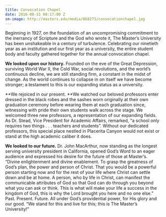 ```yaml
---
title: Convocation Chapel
date: 2016-08-31 00:17:00 Z
sm-image: http://masters.edu/media/868273/convocationchapel.jpg
---
```


Beginning in 1927, on the foundation of an uncompromising commitment to the inerrancy of Scripture and the God who wrote it, The Master’s University has been unshakeable in a century of turbulence. Celebrating our ninetieth year as an institution and our first year as a university, the entire student body and faculty gathered together for the annual convocation chapel.

**We looked upon our history.** Founded on the eve of the Great Depression, surviving World War II, the Cold War, social revolutions, and the world’s continuous decline, we are still standing firm, a constant in the midst of change. As the world continues to collapse in on itself we have become stronger; a testament to this is our expanding status as a university.

**We rejoiced in our present. **We watched our beloved professors enter dressed in the black robes and the sashes worn originally at their own graduation ceremony before wearing them at each graduation since, witnessing with pride their own students walk across the stage. We welcomed three new professors, a representation of our expanding fields. As Dr. Stead, Vice President for Academic Affairs, remarked, “a school only requires two things . . . teachers and students”. Without our dedicated professors, this special place nestled in Placerita Canyon would not exist or stand at the high academic caliber it does.

**We looked to our future.** Dr. John MacArthur, now standing as the longest serving university president in California, opened God’s Word to an eager audience and expressed his desire for the future of those at Master’s. “Divine enlightenment and divine enablement. To grasp the greatness of God’s plan, the power and person of Christ. That you would be a powerful person starting now and for the rest of your life where Christ can settle down and be at home. A person, who by life in Christ, can manifest the communicable attributes of God so that God can do through you beyond what you can ask or think. This is what will make your life a success in the kingdom of God, this is why the Lord brought you here and no one else.” Past. Present. Future. All under God’s providential power, for His glory and our good. “We stand for this and live for this; this is The Master’s University!”